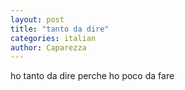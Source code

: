 ```yaml
---
layout: post
title: "tanto da dire"
categories: italian 
author: Caparezza
---
```

ho tanto da dire perche ho poco da fare
